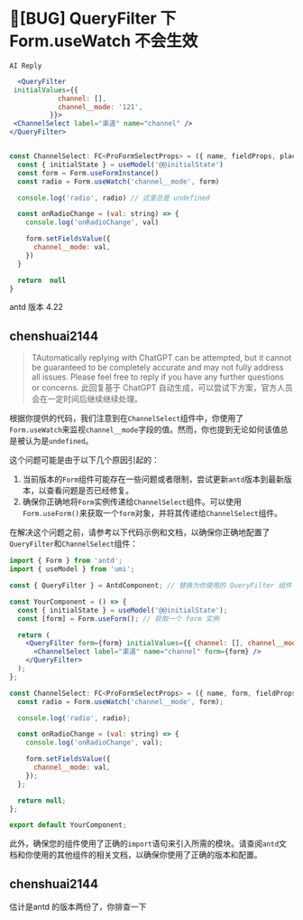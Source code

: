 # 🐛[BUG] QueryFilter 下 Form.useWatch 不会生效

`AI Reply`

```jsx
  <QueryFilter
 initialValues={{
            channel: [],
            channel__mode: '121',
          }}>
 <ChannelSelect label="渠道" name="channel" />
</QueryFilter>


const ChannelSelect: FC<ProFormSelectProps> = ({ name, fieldProps, placeholder, ...other }) => {
  const { initialState } = useModel('@@initialState')
  const form = Form.useFormInstance()
  const radio = Form.useWatch('channel__mode', form)

  console.log('radio', radio) // 这里总是 undefined

  const onRadioChange = (val: string) => {
    console.log('onRadioChange', val)

    form.setFieldsValue({
      channel__mode: val,
    })
  }

  return  null
}
```

antd 版本 4.22

## chenshuai2144

> TAutomatically replying with ChatGPT can be attempted, but it cannot be guaranteed to be completely accurate and may not fully address all issues. Please feel free to reply if you have any further questions or concerns.
> 此回复基于 ChatGPT 自动生成，可以尝试下方案，官方人员会在一定时间后继续继续处理。

根据你提供的代码，我们注意到在`ChannelSelect`组件中，你使用了`Form.useWatch`来监视`channel__mode`字段的值。然而，你也提到无论如何该值总是被认为是`undefined`。

这个问题可能是由于以下几个原因引起的：

1. 当前版本的`Form`组件可能存在一些问题或者限制，尝试更新`antd`版本到最新版本，以查看问题是否已经修复。
2. 确保你正确地将`Form`实例传递给`ChannelSelect`组件。可以使用`Form.useForm()`来获取一个`form`对象，并将其传递给`ChannelSelect`组件。

在解决这个问题之前，请参考以下代码示例和文档，以确保你正确地配置了`QueryFilter`和`ChannelSelect`组件：

```jsx
import { Form } from 'antd';
import { useModel } from 'umi';

const { QueryFilter } = AntdComponent; // 替换为你使用的 QueryFilter 组件

const YourComponent = () => {
  const { initialState } = useModel('@@initialState');
  const [form] = Form.useForm(); // 获取一个 form 实例

  return (
    <QueryFilter form={form} initialValues={{ channel: [], channel__mode: '121' }}>
      <ChannelSelect label="渠道" name="channel" form={form} />
    </QueryFilter>
  );
};

const ChannelSelect: FC<ProFormSelectProps> = ({ name, form, fieldProps, placeholder, ...other }) => {
  const radio = Form.useWatch('channel__mode', form);

  console.log('radio', radio);

  const onRadioChange = (val: string) => {
    console.log('onRadioChange', val);

    form.setFieldsValue({
      channel__mode: val,
    });
  };

  return null;
};

export default YourComponent;
```

此外，确保您的组件使用了正确的`import`语句来引入所需的模块。请查阅`antd`文档和你使用的其他组件的相关文档，以确保你使用了正确的版本和配置。

## chenshuai2144

估计是antd 的版本两份了，你排查一下
